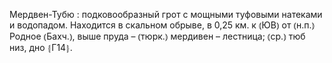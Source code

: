 ---
---

Мердвен-Тубю
: подковообразный грот с мощными туфовыми натеками и водопадом. Находится в скальном обрыве, в 0,25 км. к ⦅ЮВ⦆ от ⦅н.п.⦆ Родное ⦅Бахч.⦆, выше пруда – ⦅тюрк.⦆ мердивен – лестница; ⦅ср.⦆ тюб низ, дно ⦃Г14⦄.
